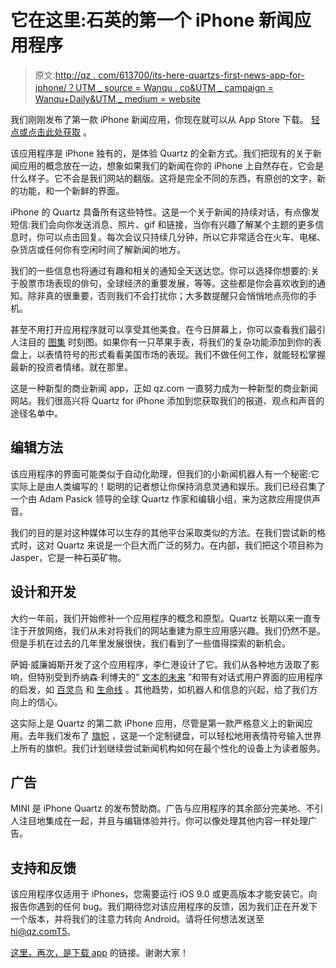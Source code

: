 # 它在这里:石英的第一个 iPhone 新闻应用程序

> 原文:[http://qz . com/613700/its-here-quartzs-first-news-app-for-iphone/？UTM _ source = Wanqu . co&UTM _ campaign = Wanqu+Daily&UTM _ medium = website](http://qz.com/613700/its-here-quartzs-first-news-app-for-iphone/?utm_source=wanqu.co&utm_campaign=Wanqu+Daily&utm_medium=website)

我们刚刚发布了第一款 iPhone 新闻应用，你现在就可以从 App Store 下载。 [轻点或点击此处获取](https://itunes.apple.com/us/app/quartz-news-in-a-whole-new-way/id1076683233) 。

该应用程序是 iPhone 独有的，是体验 Quartz 的全新方式。我们把现有的关于新闻应用的概念放在一边，想象如果我们的新闻在你的 iPhone 上自然存在，它会是什么样子。它不会是我们网站的翻版。这将是完全不同的东西，有原创的文字，新的功能，和一个新鲜的界面。

iPhone 的 Quartz 具备所有这些特性。这是一个关于新闻的持续对话，有点像发短信:我们会向你发送消息、照片、gif 和链接，当你有兴趣了解某个主题的更多信息时，你可以点击回复。每次会议只持续几分钟，所以它非常适合在火车、电梯、杂货店或任何你有空闲时间了解新闻的地方。

我们的一些信息也将通过有趣和相关的通知全天送达您。你可以选择你想要的:关于股票市场表现的俳句，全球经济的重要发展，等等。这些都是你会喜欢收到的通知。除非真的很重要，否则我们不会打扰你；大多数提醒只会悄悄地点亮你的手机。

甚至不用打开应用程序就可以享受其他美食。在今日屏幕上，你可以查看我们最引人注目的 [图集](https://atlas.qz.com/) 时刻图。如果你有一只苹果手表，将我们的复杂功能添加到你的表盘上，以表情符号的形式看看美国市场的表现。我们不做任何工作，就能轻松掌握最新的投资者情绪。就在那里。

这是一种新型的商业新闻 app，正如 qz.com 一直努力成为一种新型的商业新闻网站。我们很高兴将 Quartz for iPhone 添加到您获取我们的报道、观点和声音的途径名单中。

## 编辑方法

该应用程序的界面可能类似于自动化助理，但我们的小新闻机器人有一个秘密:它实际上是由人类编写的！聪明的记者想让你保持消息灵通和娱乐。我们已经召集了一个由 Adam Pasick 领导的全球 Quartz 作家和编辑小组，来为这款应用提供声音。

我们的目的是对这种媒体可以生存的其他平台采取类似的方法。在我们尝试新的格式时，这对 Quartz 来说是一个巨大而广泛的努力。在内部，我们把这个项目称为 Jasper，它是一种石英矿物。

## 设计和开发

大约一年前，我们开始修补一个应用程序的概念和原型。Quartz 长期以来一直专注于开放网络，我们从未对将我们的网站重建为原生应用感兴趣。我们仍然不是。但是手机在过去的几年里发展很快，我们看到了一些值得探索的新机会。

萨姆·威廉姆斯开发了这个应用程序，李仁港设计了它。我们从各种地方汲取了影响，但特别受到乔纳森·利博夫的“ [文本的未来](http://whoo.ps/2015/02/23/futures-of-text) ”和带有对话式用户界面的应用程序的启发，如 [百灵鸟](http://www.web.lark.com/) 和 [生命线](https://itunes.apple.com/us/app/lifeline.../id982354972) 。其他趋势，如机器人和信息的兴起，给了我们方向上的信心。

这实际上是 Quartz 的第二款 iPhone 应用，尽管是第一款严格意义上的新闻应用。去年我们发布了 [旗帜](https://itunes.apple.com/us/app/flags-worlds-emoji-keyboard/id996133767) ，这是一个定制键盘，可以轻松地用表情符号输入世界上所有的旗帜。我们计划继续尝试新闻机构如何在最个性化的设备上为读者服务。

## 广告

MINI 是 iPhone Quartz 的发布赞助商。广告与应用程序的其余部分完美地、不引人注目地集成在一起，并且与编辑体验并行。你可以像处理其他内容一样处理广告。

## 支持和反馈

该应用程序仅适用于 iPhones，您需要运行 iOS 9.0 或更高版本才能安装它。向报告你遇到的任何 bug。我们期待您对该应用程序的反馈，因为我们正在开发下一个版本，并将我们的注意力转向 Android。请将任何想法发送至 hi@qz.comT5。

[这里，再次，是下载 app](https://itunes.apple.com/us/app/quartz-news-in-a-whole-new-way/id1076683233) 的链接。谢谢大家！